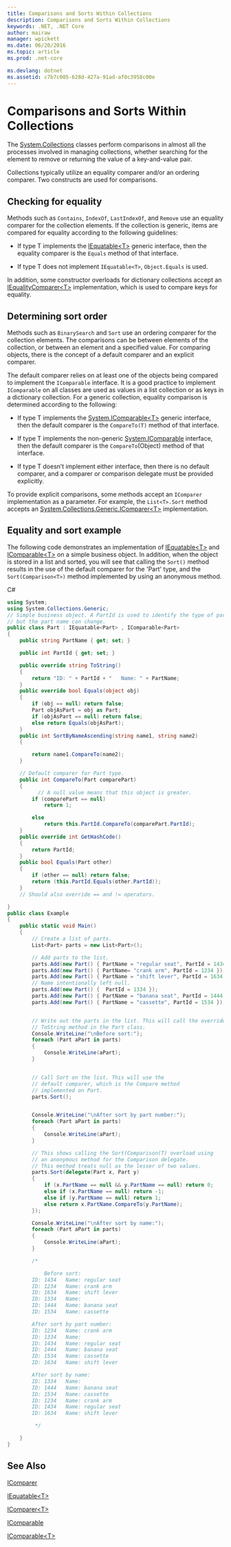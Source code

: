 ```yaml
---
title: Comparisons and Sorts Within Collections
description: Comparisons and Sorts Within Collections
keywords: .NET, .NET Core
author: mairaw
manager: wpickett
ms.date: 06/20/2016
ms.topic: article
ms.prod: .net-core

ms.devlang: dotnet
ms.assetid: c7b7c005-628d-427a-91ad-af0c3958c00e
---
```


# Comparisons and Sorts Within Collections

The [System.Collections](https://docs.microsoft.com/dotnet/core/api/System.Collections) classes perform comparisons in almost all the processes involved in managing collections, whether searching for the element to remove or returning the value of a key-and-value pair.

Collections typically utilize an equality comparer and/or an ordering comparer. Two constructs are used for comparisons. 

## Checking for equality

Methods such as `Contains`, `IndexOf`, `LastIndexOf`, and `Remove` use an equality comparer for the collection elements. If the collection is generic, items are compared for equality according to the following guidelines:

*   If type T implements the [IEquatable&lt;T&gt;](https://docs.microsoft.com/dotnet/core/api/System.IEquatable-1) generic interface, then the equality comparer is the `Equals` method of that interface.

*   If type T does not implement `IEquatable<T>`, `Object.Equals` is used.

In addition, some constructor overloads for dictionary collections accept an [IEqualityComparer&lt;T&gt;](https://docs.microsoft.com/dotnet/core/api/System.Collections.Generic.IEqualityComparer-1) implementation, which is used to compare keys for equality.

## Determining sort order

Methods such as `BinarySearch` and `Sort` use an ordering comparer for the collection elements. The comparisons can be between elements of the collection, or between an element and a specified value. For comparing objects, there is the concept of a default comparer and an explicit comparer. 

The default comparer relies on at least one of the objects being compared to implement the `IComparable` interface. It is a good practice to implement `IComparable` on all classes are used as values in a list collection or as keys in a dictionary collection. For a generic collection, equality comparison is determined according to the following:

*   If type T implements the [System.IComparable&lt;T&gt;](https://docs.microsoft.com/dotnet/core/api/System.IComparable-1) generic interface, then the default comparer is the `CompareTo(T)` method of that interface.

*   If type T implements the non-generic [System.IComparable](https://docs.microsoft.com/dotnet/core/api/System.IComparable) interface, then the default comparer is the `CompareTo`(Object) method of that interface.

*   If type T doesn’t implement either interface, then there is no default comparer, and a comparer or comparison delegate must be provided explicitly.

To provide explicit comparisons, some methods accept an `IComparer` implementation as a parameter. For example, the `List<T>.Sort` method accepts an [System.Collections.Generic.IComparer&lt;T&gt;](https://docs.microsoft.com/dotnet/core/api/System.Collections.Generic.IComparer-1) implementation. 

## Equality and sort example

The following code demonstrates an implementation of [IEquatable&lt;T&gt;](https://docs.microsoft.com/dotnet/core/api/System.IEquatable-1) and [IComparable&lt;T&gt;](https://docs.microsoft.com/dotnet/core/api/System.IComparable-1) on a simple business object. In addition, when the object is stored in a list and sorted, you will see that calling the `Sort()` method results in the use of the default comparer for the 'Part' type, and the `Sort(Comparison<T>)` method implemented by using an anonymous method.

C#

```csharp
using System;
using System.Collections.Generic;
// Simple business object. A PartId is used to identify the type of part 
// but the part name can change. 
public class Part : IEquatable<Part> , IComparable<Part>
{
    public string PartName { get; set; }

    public int PartId { get; set; }

    public override string ToString()
    {
        return "ID: " + PartId + "   Name: " + PartName;
    }
    public override bool Equals(object obj)
    {
        if (obj == null) return false;
        Part objAsPart = obj as Part;
        if (objAsPart == null) return false;
        else return Equals(objAsPart);
    }
    public int SortByNameAscending(string name1, string name2)
    {

        return name1.CompareTo(name2);
    }

    // Default comparer for Part type.
    public int CompareTo(Part comparePart)
    {
          // A null value means that this object is greater.
        if (comparePart == null)
            return 1;

        else
            return this.PartId.CompareTo(comparePart.PartId);
    }
    public override int GetHashCode()
    {
        return PartId;
    }
    public bool Equals(Part other)
    {
        if (other == null) return false;
        return (this.PartId.Equals(other.PartId));
    }
    // Should also override == and != operators.

}
public class Example
{
    public static void Main()
    {
        // Create a list of parts.
        List<Part> parts = new List<Part>();

        // Add parts to the list.
        parts.Add(new Part() { PartName = "regular seat", PartId = 1434 });
        parts.Add(new Part() { PartName= "crank arm", PartId = 1234 });
        parts.Add(new Part() { PartName = "shift lever", PartId = 1634 }); ;
        // Name intentionally left null.
        parts.Add(new Part() {  PartId = 1334 });
        parts.Add(new Part() { PartName = "banana seat", PartId = 1444 });
        parts.Add(new Part() { PartName = "cassette", PartId = 1534 });


        // Write out the parts in the list. This will call the overridden 
        // ToString method in the Part class.
        Console.WriteLine("\nBefore sort:");
        foreach (Part aPart in parts)
        {
            Console.WriteLine(aPart);
        }


        // Call Sort on the list. This will use the 
        // default comparer, which is the Compare method 
        // implemented on Part.
        parts.Sort();


        Console.WriteLine("\nAfter sort by part number:");
        foreach (Part aPart in parts)
        {
            Console.WriteLine(aPart);
        }

        // This shows calling the Sort(Comparison(T) overload using 
        // an anonymous method for the Comparison delegate. 
        // This method treats null as the lesser of two values.
        parts.Sort(delegate(Part x, Part y)
        {
            if (x.PartName == null && y.PartName == null) return 0;
            else if (x.PartName == null) return -1;
            else if (y.PartName == null) return 1;
            else return x.PartName.CompareTo(y.PartName);
        });

        Console.WriteLine("\nAfter sort by name:");
        foreach (Part aPart in parts)
        {
            Console.WriteLine(aPart);
        }

        /*

            Before sort:
		ID: 1434   Name: regular seat
		ID: 1234   Name: crank arm
		ID: 1634   Name: shift lever
		ID: 1334   Name:
		ID: 1444   Name: banana seat
		ID: 1534   Name: cassette

	    After sort by part number:
		ID: 1234   Name: crank arm
		ID: 1334   Name:
		ID: 1434   Name: regular seat
		ID: 1444   Name: banana seat
		ID: 1534   Name: cassette
		ID: 1634   Name: shift lever

	    After sort by name:
		ID: 1334   Name:
		ID: 1444   Name: banana seat
		ID: 1534   Name: cassette
		ID: 1234   Name: crank arm
		ID: 1434   Name: regular seat
		ID: 1634   Name: shift lever

         */

    }
}
```

## See Also

[IComparer](https://docs.microsoft.com/dotnet/core/api/System.Collections.IComparer)

[IEquatable&lt;T&gt;](https://docs.microsoft.com/dotnet/core/api/System.IEquatable-1)

[IComparer&lt;T&gt;](https://docs.microsoft.com/dotnet/core/api/System.Collections.Generic.IComparer-1)

[IComparable](https://docs.microsoft.com/dotnet/core/api/System.IComparable)

[IComparable&lt;T&gt;](https://docs.microsoft.com/dotnet/core/api/System.IComparable-1)
